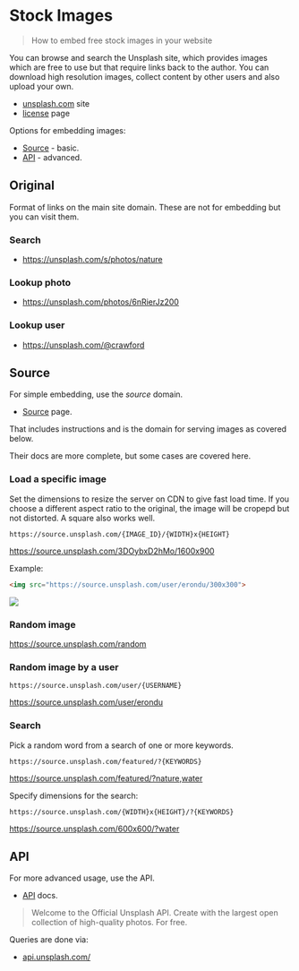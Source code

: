# Stock Images
> How to embed free stock images in your website

You can browse and search the Unsplash site, which provides images which are free to use but that require links back to the author. You can download high resolution images, collect content by other users and also upload your own.

- [unsplash.com](https://unsplash.com) site
- [license](https://unsplash.com) page

Options for embedding images:

- [Source](#source) - basic.
- [API](#api) - advanced.


## Original

Format of links on the main site domain. These are not for embedding but you can visit them.


### Search 

- https://unsplash.com/s/photos/nature

### Lookup photo 

- https://unsplash.com/photos/6nRierJz200

### Lookup user

- https://unsplash.com/@crawford


## Source

For simple embedding, use the _source_ domain.

- [Source](https://source.unsplash.com/) page.

That includes instructions and is the domain for serving images as covered below.

Their docs are more complete, but some cases are covered here.


### Load a specific image

Set the dimensions to resize the server on CDN to give fast load time. If you choose a different aspect ratio to the original, the image will be cropepd but not distorted. A square also works well.

```
https://source.unsplash.com/{IMAGE_ID}/{WIDTH}x{HEIGHT}
```

https://source.unsplash.com/3DOybxD2hMo/1600x900

Example:

```markdown
<img src="https://source.unsplash.com/user/erondu/300x300">
```

<img src="https://source.unsplash.com/user/erondu/300x300">


### Random image

https://source.unsplash.com/random

### Random image by a user

```
https://source.unsplash.com/user/{USERNAME}
```

https://source.unsplash.com/user/erondu

### Search

Pick a random word from a search of one or more keywords.

```
https://source.unsplash.com/featured/?{KEYWORDS}
```

https://source.unsplash.com/featured/?nature,water


Specify dimensions for the search:

```
https://source.unsplash.com/{WIDTH}x{HEIGHT}/?{KEYWORDS}
```

https://source.unsplash.com/600x600/?water


## API

For more advanced usage, use the API.

- [API](https://unsplash.com/developers) docs.

> Welcome to the Official Unsplash API. Create with the largest open collection of high-quality photos. For free.

Queries are done via:

- [api.unsplash.com/](https://api.unsplash.com/)

